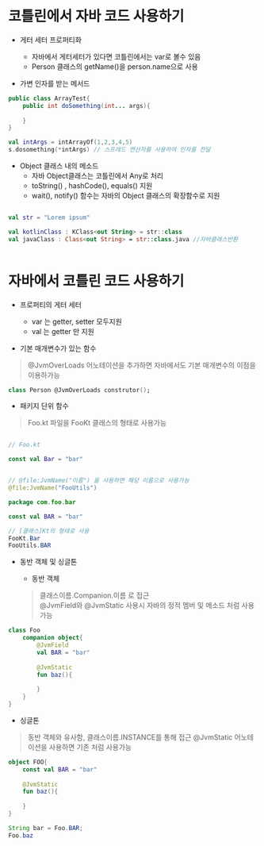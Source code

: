 # 코틀린에서 자바 코드 사용하기

- 게터 세터 프로퍼티화
    - 자바에서 게터세터가 있다면 코틀린에서는 var로 볼수 있음
    - Person 클래스의 getName()을 person.name으로 사용

- 가변 인자를 받는 메서드

```java
public class ArrayTest{
    public int doSomething(int... args){
        
    }
}

```

```kotlin
val intArgs = intArrayOf(1,2,3,4,5)
s.dosomething(*intArgs) // 스프레드 연산자를 사용하여 인자를 전달
```

- Object 클래스 내의 메소드
    - 자바 Object클래스는 코틀린에서 Any로 처리
    - toString() , hashCode(), equals() 지원
    - wait(), notify() 함수는 자바의 Object 클래스의 확장함수로 지원
    
```kotlin

val str = "Lorem ipsum"

val kotlinClass : KClass<out String> = str::class
val javaClass : Class<out String> = str::class.java //자바클래스반환
    
```

# 자바에서 코틀린 코드 사용하기

- 프로퍼티의 게터 세터
    - var 는 getter, setter 모두지원
    - val 는 getter 만 지원
    
- 기본 매개변수가 있는 함수

> @JvmOverLoads 어노테이션을 추가하면 자바에서도 기본 매개변수의 이점을 이용하가능

```kotlin
class Person @JvmOverLoads construtor();
```

- 패키지 단위 함수

> Foo.kt 파일을 FooKt 클래스의 형태로 사용가능

```kotlin

// Foo.kt

const val Bar = "bar"

```

```kotlin

// @file:JvmName("이름") 을 사용하면 해당 이름으로 사용가능
@file:JvmName("FooUtils")

package com.foo.bar

const val BAR = "bar"
```

```java
// [클래스]Kt의 형태로 사용
FooKt.Bar 
FooUtils.BAR
```

- 동반 객체 및 싱글톤

    - 동반 객체
    > 클래스이름.Companion.이름 로 접근
    > <br> @JvmField와 @JvmStatic 사용시 자바의 정적 멤버 및 메소드 처럼 사용가능

```kotlin
class Foo
    companion object{
        @JvmField
        val BAR = "bar"
        
        @JvmStatic
        fun baz(){
        
        }
    }
}
```

- 싱글톤

> 동반 객체와 유사함, 클래스이름.INSTANCE를 통해 접근 @JvmStatic 어노테이션을 사용하면 기존 처럼 사용가능

```kotlin
object FOO{
    const val BAR = "bar"
    
    @JvmStatic
    fun baz(){
        
    }
}
```

```java
String bar = Foo.BAR;
Foo.baz
```